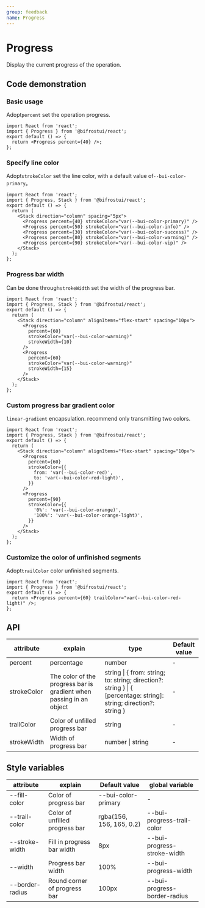 ```yaml
---
group: feedback
name: Progress
---
```


# Progress

Display the current progress of the operation.

## Code demonstration

### Basic usage

Adopt`percent` set the operation progress.

```tsx
import React from 'react';
import { Progress } from '@bifrostui/react';
export default () => {
  return <Progress percent={40} />;
};
```

### Specify line color

Adopt`strokeColor` set the line color, with a default value of`--bui-color-primary`。

```tsx
import React from 'react';
import { Progress, Stack } from '@bifrostui/react';
export default () => {
  return (
    <Stack direction="column" spacing="5px">
      <Progress percent={40} strokeColor="var(--bui-color-primary)" />
      <Progress percent={50} strokeColor="var(--bui-color-info)" />
      <Progress percent={30} strokeColor="var(--bui-color-success)" />
      <Progress percent={80} strokeColor="var(--bui-color-warning)" />
      <Progress percent={90} strokeColor="var(--bui-color-vip)" />
    </Stack>
  );
};
```

### Progress bar width

Can be done through`strokeWidth` set the width of the progress bar.

```tsx
import React from 'react';
import { Progress, Stack } from '@bifrostui/react';
export default () => {
  return (
    <Stack direction="column" alignItems="flex-start" spacing="10px">
      <Progress
        percent={60}
        strokeColor="var(--bui-color-warning)"
        strokeWidth={10}
      />
      <Progress
        percent={60}
        strokeColor="var(--bui-color-warning)"
        strokeWidth={15}
      />
    </Stack>
  );
};
```

### Custom progress bar gradient color

`linear-gradient` encapsulation. recommend only transmitting two colors.

```tsx
import React from 'react';
import { Progress, Stack } from '@bifrostui/react';
export default () => {
  return (
    <Stack direction="column" alignItems="flex-start" spacing="10px">
      <Progress
        percent={60}
        strokeColor={{
          from: 'var(--bui-color-red)',
          to: 'var(--bui-color-red-light)',
        }}
      />
      <Progress
        percent={90}
        strokeColor={{
          '0%': 'var(--bui-color-orange)',
          '100%': 'var(--bui-color-orange-light)',
        }}
      />
    </Stack>
  );
};
```

### Customize the color of unfinished segments

Adopt`trailColor` color unfinished segments.

```tsx
import React from 'react';
import { Progress } from '@bifrostui/react';
export default () => {
  return <Progress percent={60} trailColor="var(--bui-color-red-light)" />;
};
```

## API

| attribute   | explain                                                             | type                                                                                                               | Default value |
| ----------- | ------------------------------------------------------------------- | ------------------------------------------------------------------------------------------------------------------ | ------------- |
| percent     | percentage                                                          | number                                                                                                             | -             |
| strokeColor | The color of the progress bar is gradient when passing in an object | string \| { from: string; to: string; direction?: string } \| { [percentage: string]: string; direction?: string } | -             |
| trailColor  | Color of unfilled progress bar                                      | string                                                                                                             | -             |
| strokeWidth | Width of progress bar                                               | number \| string                                                                                                   | -             |

## Style variables

| attribute       | explain                        | Default value            | global variable              |
| --------------- | ------------------------------ | ------------------------ | ---------------------------- |
| --fill-color    | Color of progress bar          | --bui-color-primary      | -                            |
| --trail-color   | Color of unfilled progress bar | rgba(156, 156, 165, 0.2) | --bui-progress-trail-color   |
| --stroke-width  | Fill in progress bar width     | 8px                      | --bui-progress-stroke-width  |
| --width         | Progress bar width             | 100%                     | --bui-progress-width         |
| --border-radius | Round corner of progress bar   | 100px                    | --bui-progress-border-radius |
